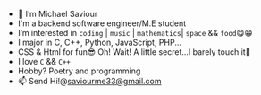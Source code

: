 - 👋 I’m Michael Saviour
- I'm a backend software engineer/M.E student
- I’m interested in `coding` | `music` | `mathematics`| `space` && `food`😋😁 
- I major in C, C++, Python, JavaScript, PHP...
- CSS & Html for fun😎 Oh! Wait! A little secret...I barely touch it🏃
- I love `C` && `C++`
- Hobby? Poetry and programming
- 📫 Send Hi!@saviourme33@gmail.com 

<!---
saviour623/saviour623 is a ✨ special ✨ repository because its `README.md` (this file) appears on your GitHub profile.
You can click the Preview link to take a look at your changes.
--->
